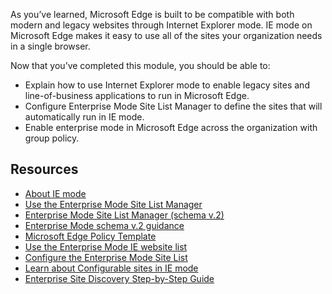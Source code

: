 
As you’ve learned, Microsoft Edge is built to be compatible with both modern and legacy websites through Internet Explorer mode. IE mode on Microsoft Edge makes it easy to use all of the sites your organization needs in a single browser.

Now that you’ve completed this module, you should be able to:

- Explain how to use Internet Explorer mode to enable legacy sites and line-of-business applications to run in Microsoft Edge.
- Configure Enterprise Mode Site List Manager to define the sites that will automatically run in IE mode.
- Enable enterprise mode in Microsoft Edge across the organization with group policy.

## Resources 

- [About IE mode](/deployedge/edge-ie-mode)
- [Use the Enterprise Mode Site List Manager](/internet-explorer/ie11-deploy-guide/use-the-enterprise-mode-site-list-manager)
- [Enterprise Mode Site List Manager (schema v.2)](https://aka.ms/EMSLM)
- [Enterprise Mode schema v.2 guidance](/internet-explorer/ie11-deploy-guide/enterprise-mode-schema-version-2-guidance)
- [Microsoft Edge Policy Template](https://www.microsoft.com/edge/business/download)
- [Use the Enterprise Mode IE website list](/deployedge/edge-ie-mode-policies#configure-using-the-use-the-enterprise-mode-ie-website-list-policy)
- [Configure the Enterprise Mode Site List](/deployedge/edge-ie-mode-policies#configure-using-the-configure-the-enterprise-mode-site-list-policy)
- [Learn about Configurable sites in IE mode](/deployedge/edge-learnmore-configurable-sites-ie-mode)
- [Enterprise Site Discovery Step-by-Step Guide](/deployedge/edge-ie-mode-site-discovery)
